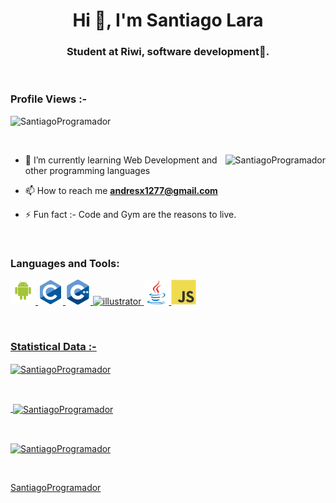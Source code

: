 <h1 align="center">Hi 👋, I'm Santiago Lara</h1>
<h3 align="center">Student at Riwi, software development🌟.</h3>

<br>

<p align="right"> <h3>Profile Views :-</h3> <img src="https://komarev.com/ghpvc/?username=SantiagoProgramador&label=Profile%20views&color=0e75b6&style=flat"
    alt="SantiagoProgramador" /> 
  </p>

<br>

<p><img align="right" src="https://github.com/SantiagoProgramador/SantiagoProgramador/blob/main/animation_500_kxa883sd.gif" alt="SantiagoProgramador" /></p>


- 🌱 I’m currently learning Web Development and other programming languages

- 📫 How to reach me **andresx1277@gmail.com**

- ⚡ Fun fact :- Code and Gym are the reasons to live.

<br>

<h3 align="left">Languages and Tools:</h3>
<p align="left"> <a href="https://developer.android.com" target="_blank" rel="noreferrer"> <img
      src="https://raw.githubusercontent.com/devicons/devicon/master/icons/android/android-original-wordmark.svg"
      alt="android" width="40" height="40" /> </a> <a href="https://getbootstrap.com" target="_blank" rel="noreferrer">
   <img src="https://raw.githubusercontent.com/devicons/devicon/master/icons/c/c-original.svg"
      alt="c" width="40" height="40" /> </a> <a href="https://www.w3schools.com/cpp/" target="_blank" rel="noreferrer">
    <img src="https://raw.githubusercontent.com/devicons/devicon/master/icons/cplusplus/cplusplus-original.svg"
      alt="cplusplus" width="40" height="40" /> </a> <a href="https://www.w3schools.com/css/" target="_blank"
    rel="noreferrer">  <img
      src="https://www.vectorlogo.zone/logos/adobe_illustrator/adobe_illustrator-icon.svg" alt="illustrator" width="40"
      height="40" /> </a> <a href="https://www.java.com" target="_blank" rel="noreferrer"> <img
      src="https://raw.githubusercontent.com/devicons/devicon/master/icons/java/java-original.svg" alt="java" width="40"
      height="40" /> </a> <a href="https://developer.mozilla.org/en-US/docs/Web/JavaScript" target="_blank"
    rel="noreferrer"> <img
      src="https://raw.githubusercontent.com/devicons/devicon/master/icons/javascript/javascript-original.svg"
      alt="javascript" width="40" height="40" /> </a> <a href="https://kotlinlang.org" target="_blank" rel="noreferrer">
   </p>

<br>

<h3>Statistical Data :-</h3>
<p><img align="center"
    src="https://github-readme-stats.vercel.app/api/top-langs?username=SantiagoProgramador&show_icons=true&locale=en&bg_color=0d1117&text_color=ffffff&layout=compact"
    alt="SantiagoProgramador" 
    bg_color=#808080/></p>

<br>

<p>&nbsp;<img align="center" src="https://github-readme-stats.vercel.app/api?username=SantiagoProgramador&show_icons=true&locale=en&bg_color=0d1117&text_color=ffffff&repo=convoychat"
    alt="SantiagoProgramador" /></p>

<br>

<p><img align="center" src="https://github-readme-streak-stats.herokuapp.com/?user=SantiagoProgramador&theme=dark&background=0d1117&date_format=M%20j%5B%2C%20Y%5D" alt="SantiagoProgramador" /></p>
      
<p align="left"> <a href="https://twitter.com/" target="blank"><img
      src="https://img.shields.io/twitter/follow/?logo=twitter&style=for-the-badge" alt="" /></a> </p>

[SantiagoProgramador](https://github.com/SantiagoProgramador)
